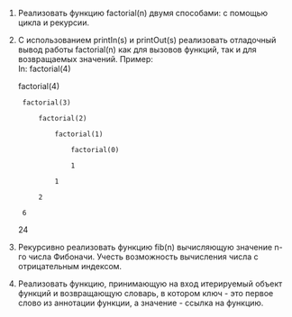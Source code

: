 1. Реализовать функцию factorial(n) двумя способами: с помощью цикла и рекурсии.
2. С использованием printIn(s) и printOut(s) реализовать отладочный вывод работы factorial(n) как для вызовов функций, так и для возвращаемых значений.
Пример:    
In: factorial(4)    

    factorial(4)   
    
        factorial(3)   
        
            factorial(2)   
            
                factorial(1)   
                
                    factorial(0)   
                    
                    1    
                    
                1
                
            2    
            
        6    
        
    24    
    
3. Рекурсивно реализовать функцию fib(n) вычисляющую значение n-го числа Фибоначи. Учесть возможность вычисления числа с отрицательным индексом.    
4. Реализовать функцию, принимающую на вход итерируемый объект функций и возвращающую словарь, в котором ключ - это первое слово из аннотации функции, а значение - ссылка на функцию.    

